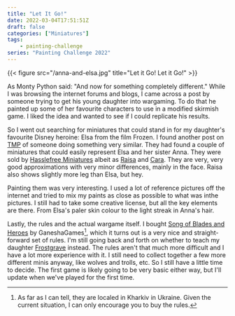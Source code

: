 ```yaml
---
title: "Let It Go!"
date: 2022-03-04T17:51:51Z
draft: false
categories: ["Miniatures"]
tags:
    - painting-challenge
series: "Painting Challenge 2022"
---
```


{{< figure src="/anna-and-elsa.jpg" title="Let it Go! Let it Go!" >}}

As Monty Python said: "And now for something completely different." While I was browsing the internet forums and blogs, I came across a post by someone trying to get his young daughter into wargaming. To do that he painted up some of her favourite characters to use in a modified skirmish game. I liked the idea and wanted to see if I could replicate his results.

So I went out searching for miniatures that could stand in for my daughter's favourite Disney heroine: Elsa from the film Frozen. I found another post on [TMP] of someone doing something very similar. They had found a couple of miniatures that could easily represent Elsa and her sister Anna. They were sold by [Hasslefree Miniatures][hasslefree] albeit as [Raisa] and [Cara]. They are very, very good approximations with very minor differences, mainly in the face. Raisa also shows slightly more leg than Elsa, but hey.

Painting them was very interesting. I used a lot of reference pictures off the internet and tried to mix my paints as close as possible to what was inthe pictures. I still had to take some creative license, but all the key elements are there. From Elsa's paler skin colour to the light streak in Anna's hair.

Lastly, the rules and the actual wargame itself. I bought [Song of Blades and Heroes][song] by GaneshaGames[^ganesha], which it turns out is a very nice and straight-forward set of rules. I'm still going back and forth on whether to teach my daughter [Frostgrave] instead. The rules aren't that much more difficult and I have a lot more experience with it. I still need to collect together a few more different minis anyway, like wolves and trolls, etc. So I still have a little time to decide. The first game is likely going to be very basic either way, but I'll update when we've played for the first time.

[tmp]: http://theminiaturespage.com
[hasslefree]: https://hfminis.co.uk/
[raisa]: https://hfminis.co.uk/shop?product=apprentice-raisa~hfh134&category=fantasy-%26%0D%0Asteampunk~fantasy-humans
[cara]: https://hfminis.co.uk/shop?product=young-cara~hfh133&category=fantasy-%26%0D%0Asteampunk~fantasy-humans
[song]: https://www.ganeshagames.net/product_info.php?products_id=7
[frostgrave]: https://ospreypublishing.com/frostgrave

[^ganesha]: As far as I can tell, they are localed in Kharkiv in Ukraine. Given the current situation, I can only encourage you to buy the rules.
